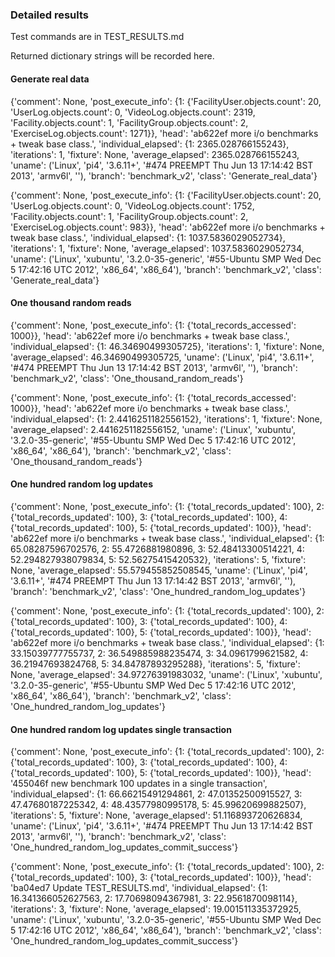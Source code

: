 ### Detailed results

Test commands are in TEST_RESULTS.md 

Returned dictionary strings will be recorded here.

#### Generate real data

{'comment': None, 'post_execute_info': {1: {'FacilityUser.objects.count': 20, 'UserLog.objects.count': 0, 'VideoLog.objects.count': 2319, 'Facility.objects.count': 1, 'FacilityGroup.objects.count': 2, 'ExerciseLog.objects.count': 1271}}, 'head': 'ab622ef more i/o benchmarks + tweak base class.', 'individual_elapsed': {1: 2365.028766155243}, 'iterations': 1, 'fixture': None, 'average_elapsed': 2365.028766155243, 'uname': ('Linux', 'pi4', '3.6.11+', '#474 PREEMPT Thu Jun 13 17:14:42 BST 2013', 'armv6l', ''), 'branch': 'benchmark_v2', 'class': 'Generate_real_data'}

{'comment': None, 'post_execute_info': {1: {'FacilityUser.objects.count': 20, 'UserLog.objects.count': 0, 'VideoLog.objects.count': 1752, 'Facility.objects.count': 1, 'FacilityGroup.objects.count': 2, 'ExerciseLog.objects.count': 983}}, 'head': 'ab622ef more i/o benchmarks + tweak base class.', 'individual_elapsed': {1: 1037.5836029052734}, 'iterations': 1, 'fixture': None, 'average_elapsed': 1037.5836029052734, 'uname': ('Linux', 'xubuntu', '3.2.0-35-generic', '#55-Ubuntu SMP Wed Dec 5 17:42:16 UTC 2012', 'x86_64', 'x86_64'), 'branch': 'benchmark_v2', 'class': 'Generate_real_data'}


#### One thousand random reads

{'comment': None, 'post_execute_info': {1: {'total_records_accessed': 1000}}, 'head': 'ab622ef more i/o benchmarks + tweak base class.', 'individual_elapsed': {1: 46.34690499305725}, 'iterations': 1, 'fixture': None, 'average_elapsed': 46.34690499305725, 'uname': ('Linux', 'pi4', '3.6.11+', '#474 PREEMPT Thu Jun 13 17:14:42 BST 2013', 'armv6l', ''), 'branch': 'benchmark_v2', 'class': 'One_thousand_random_reads'}

{'comment': None, 'post_execute_info': {1: {'total_records_accessed': 1000}}, 'head': 'ab622ef more i/o benchmarks + tweak base class.', 'individual_elapsed': {1: 2.4416251182556152}, 'iterations': 1, 'fixture': None, 'average_elapsed': 2.4416251182556152, 'uname': ('Linux', 'xubuntu', '3.2.0-35-generic', '#55-Ubuntu SMP Wed Dec 5 17:42:16 UTC 2012', 'x86_64', 'x86_64'), 'branch': 'benchmark_v2', 'class': 'One_thousand_random_reads'}


#### One hundred random log updates

{'comment': None, 'post_execute_info': {1: {'total_records_updated': 100}, 2: {'total_records_updated': 100}, 3: {'total_records_updated': 100}, 4: {'total_records_updated': 100}, 5: {'total_records_updated': 100}}, 'head': 'ab622ef more i/o benchmarks + tweak base class.', 'individual_elapsed': {1: 65.08287596702576, 2: 55.4726881980896, 3: 52.48413300514221, 4: 52.294827938079834, 5: 52.56275415420532}, 'iterations': 5, 'fixture': None, 'average_elapsed': 55.579455852508545, 'uname': ('Linux', 'pi4', '3.6.11+', '#474 PREEMPT Thu Jun 13 17:14:42 BST 2013', 'armv6l', ''), 'branch': 'benchmark_v2', 'class': 'One_hundred_random_log_updates'}

{'comment': None, 'post_execute_info': {1: {'total_records_updated': 100}, 2: {'total_records_updated': 100}, 3: {'total_records_updated': 100}, 4: {'total_records_updated': 100}, 5: {'total_records_updated': 100}}, 'head': 'ab622ef more i/o benchmarks + tweak base class.', 'individual_elapsed': {1: 33.15039777755737, 2: 36.549885988235474, 3: 34.0961799621582, 4: 36.21947693824768, 5: 34.84787893295288}, 'iterations': 5, 'fixture': None, 'average_elapsed': 34.97276391983032, 'uname': ('Linux', 'xubuntu', '3.2.0-35-generic', '#55-Ubuntu SMP Wed Dec 5 17:42:16 UTC 2012', 'x86_64', 'x86_64'), 'branch': 'benchmark_v2', 'class': 'One_hundred_random_log_updates'}

#### One hundred random log updates single transaction

{'comment': None, 'post_execute_info': {1: {'total_records_updated': 100}, 2: {'total_records_updated': 100}, 3: {'total_records_updated': 100}, 4: {'total_records_updated': 100}, 5: {'total_records_updated': 100}}, 'head': '455046f new benchmark 100 updates in a single transaction', 'individual_elapsed': {1: 66.66215491294861, 2: 47.01352500915527, 3: 47.47680187225342, 4: 48.43577980995178, 5: 45.99620699882507}, 'iterations': 5, 'fixture': None, 'average_elapsed': 51.116893720626834, 'uname': ('Linux', 'pi4', '3.6.11+', '#474 PREEMPT Thu Jun 13 17:14:42 BST 2013', 'armv6l', ''), 'branch': 'benchmark_v2', 'class': 'One_hundred_random_log_updates_commit_success'}

{'comment': None, 'post_execute_info': {1: {'total_records_updated': 100}, 2: {'total_records_updated': 100}, 3: {'total_records_updated': 100}}, 'head': 'ba04ed7 Update TEST_RESULTS.md', 'individual_elapsed': {1: 16.341366052627563, 2: 17.70698094367981, 3: 22.9561870098114}, 'iterations': 3, 'fixture': None, 'average_elapsed': 19.001511335372925, 'uname': ('Linux', 'xubuntu', '3.2.0-35-generic', '#55-Ubuntu SMP Wed Dec 5 17:42:16 UTC 2012', 'x86_64', 'x86_64'), 'branch': 'benchmark_v2', 'class': 'One_hundred_random_log_updates_commit_success'}
